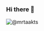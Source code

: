### Hi there 👋

<!--
**mrtaakts/mrtaakts** is a ✨ _special_ ✨ repository because its `README.md` (this file) appears on your GitHub profile.

Here are some ideas to get you started:

- 🔭 I’m currently working on ...
- 🌱 I’m currently learning ...
- 👯 I’m looking to collaborate on ...
- 🤔 I’m looking for help with ...
- 💬 Ask me about ...
- 📫 How to reach me: ...
- 😄 Pronouns: ...
- ⚡ Fun fact: ...
-->

![@mrtaakts](https://user-images.githubusercontent.com/57454282/122684218-d03c8600-d20c-11eb-9dd8-c7a75dcdfed5.png)
